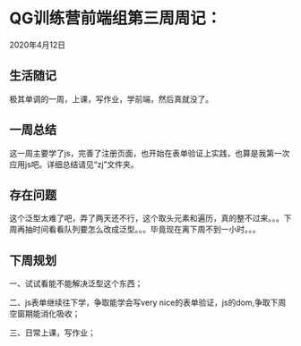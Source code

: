 # QG训练营前端组第三周周记：
2020年4月12日

## 生活随记

极其单调的一周，上课，写作业，学前端，然后真就没了。

## 一周总结

这一周主要学了js，完善了注册页面，也开始在表单验证上实践，也算是我第一次应用js吧。详细总结请见“zj”文件夹。

## 存在问题

这个泛型太难了吧，弄了两天还不行，这个取头元素和遍历，真的整不过来。。。下周再抽时间看看队列要怎么改成泛型。。。毕竟现在离下周不到一小时。。。

## 下周规划

一、试试看能不能解决泛型这个东西；

二、js表单继续往下学，争取能学会写very nice的表单验证，js的dom,争取下周空窗期能消化吸收；

三、日常上课，写作业；


